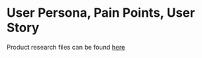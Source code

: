 # User Persona, Pain Points, User Story
Product research files can be found [here](https://drive.google.com/open?id=1K2HxgnU7Z6gBdzXwAV1qMswsMa8G8zFu)
